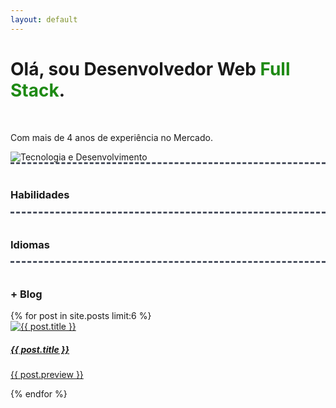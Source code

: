 ```yaml
---
layout: default
---
```

<div class="first-content d-flex flex-column flex-md-row justify-content-between"><div class="order-md-1 d-flex justify-content-center align-items-center first-step" ><div><h1>Olá, sou Desenvolvedor Web <b style="color:#1e8a14;">Full Stack</b>.</h1><br/> <p>Com mais de 4 anos de experiência no Mercado.</p></div></div><div class="order-md-2 d-flex justify-content-center align-items-center first-step" ><img src="https://williambarros.com.br/assets/image/destaque.webp" class="first-step-image" alt="Tecnologia e Desenvolvimento"></div></div>

<div style="border-top:3px dashed #4b515f; width:100%;"><br/><h3>Habilidades</h3> </div><div style="border-top:3px dashed #4b515f; width:100%;"><br/><h3>Idiomas</h3> </div> <div style="border-top:3px dashed #4b515f; width:100%;"><br/><h3> + Blog</h3> </div><div class="blog container" >{% for post in site.posts limit:6 %}<div class="card"><a href="{{ BASE_PATH }}{{ post.url }}" class="linkcard"><img src="{{ post.image }}" class="card-img-top " alt="{{ post.title }}" /><div class="card-body"><h5 class="card-title">{{ post.title }}</h5><p class="card-text">{{ post.preview }}</p></div></a></div>{% endfor %}</div>


               


         
           
